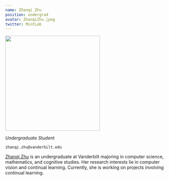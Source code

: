 ```yaml
---
name: Zhanqi Zhu
position: undergrad
avatar: ZhanqiZhu.jpeg
twitter: MintLab
---
```


<img width="300" src="{{site.baseurl}}/images/people/{{page.avatar}}" data-action="zoom">

_Undergraduate Student_<br>

<i class="fa fa-envelope-o"></i> `zhanqi.zhu@vanderbilt.edu`

[Zhanqi Zhu](https://zhanqizhu.github.io/) is an undergraduate at Vanderbilt majoring in computer science, mathematics, and cognitive studies. Her research interests lie in computer vision and continual learning. Currently, she is working on projects involving continual learning.
